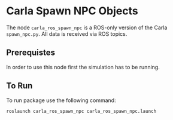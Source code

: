 # Carla Spawn NPC Objects

The node `carla_ros_spawn_npc` is a ROS-only version of the Carla `spawn_npc.py`. All data is received
via ROS topics.

## Prerequistes
In order to use this node first the simulation has to be running.

## To Run

To run package use the following command:

    roslaunch carla_ros_spawn_npc carla_ros_spawn_npc.launch
